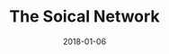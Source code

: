 ---
title: "The Soical Network"
subtitle: ""
customForwardUrl: "https://www.youtube.com/watch?v=yydZbVoCbn0"
displayImg: "https://img.youtube.com/vi/yydZbVoCbn0/0.jpg"
date: "2018-01-06"
newTab: true 
---